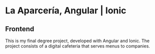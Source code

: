 # La Aparcería, Angular | Ionic
## Frontend

This is my final degree project, developed with Angular and Ionic. The project consists of a digital cafeteria that serves menus to companies.
